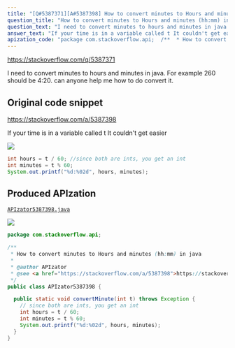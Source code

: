 ```yaml
---
title: "[Q#5387371][A#5387398] How to convert minutes to Hours and minutes (hh:mm) in java"
question_title: "How to convert minutes to Hours and minutes (hh:mm) in java"
question_text: "I need to convert minutes to hours and minutes in java. For example 260 should be 4:20. can anyone help me how to do convert it."
answer_text: "If your time is in a variable called t It couldn't get easier"
apization_code: "package com.stackoverflow.api;  /**  * How to convert minutes to Hours and minutes (hh:mm) in java  *  * @author APIzator  * @see <a href=\"https://stackoverflow.com/a/5387398\">https://stackoverflow.com/a/5387398</a>  */ public class APIzator5387398 {    public static void convertMinute(int t) throws Exception {     // since both are ints, you get an int     int hours = t / 60;     int minutes = t % 60;     System.out.printf(\"%d:%02d\", hours, minutes);   } }"
---
```


https://stackoverflow.com/q/5387371

I need to convert minutes to hours and minutes in java. For example 260 should be 4:20. can anyone help me how to do convert it.



## Original code snippet

https://stackoverflow.com/a/5387398

If your time is in a variable called t
It couldn&#x27;t get easier

<div class="code-logo"><img src="/stackoverflow.png" /></div>

```java
int hours = t / 60; //since both are ints, you get an int
int minutes = t % 60;
System.out.printf("%d:%02d", hours, minutes);
```

## Produced APIzation

[`APIzator5387398.java`](https://github.com/pasqualesalza/apization-temp-data/raw/master/search/APIzator5387398.java)

<div class="code-logo"><img src="/apizator.png" /></div>

```java
package com.stackoverflow.api;

/**
 * How to convert minutes to Hours and minutes (hh:mm) in java
 *
 * @author APIzator
 * @see <a href="https://stackoverflow.com/a/5387398">https://stackoverflow.com/a/5387398</a>
 */
public class APIzator5387398 {

  public static void convertMinute(int t) throws Exception {
    // since both are ints, you get an int
    int hours = t / 60;
    int minutes = t % 60;
    System.out.printf("%d:%02d", hours, minutes);
  }
}

```